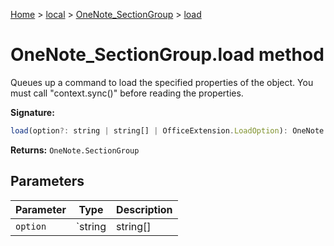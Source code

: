 [Home](./index) &gt; [local](local.md) &gt; [OneNote\_SectionGroup](local.onenote_sectiongroup.md) &gt; [load](local.onenote_sectiongroup.load.md)

# OneNote\_SectionGroup.load method

Queues up a command to load the specified properties of the object. You must call "context.sync()" before reading the properties.

**Signature:**
```javascript
load(option?: string | string[] | OfficeExtension.LoadOption): OneNote.SectionGroup;
```
**Returns:** `OneNote.SectionGroup`

## Parameters

|  Parameter | Type | Description |
|  --- | --- | --- |
|  `option` | `string | string[] | OfficeExtension.LoadOption` |  |

